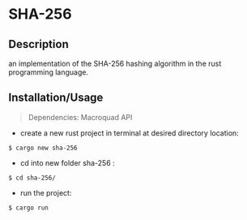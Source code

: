 # SHA-256
## Description
an implementation of the SHA-256 hashing algorithm in the rust programming language. <br/>

## Installation/Usage
> Dependencies: Macroquad API <br/>

- create a new rust project in terminal at desired directory location:
```
$ cargo new sha-256
```

- cd into new folder sha-256 :
```
$ cd sha-256/
```

- run the project:
```
$ cargo run
```

